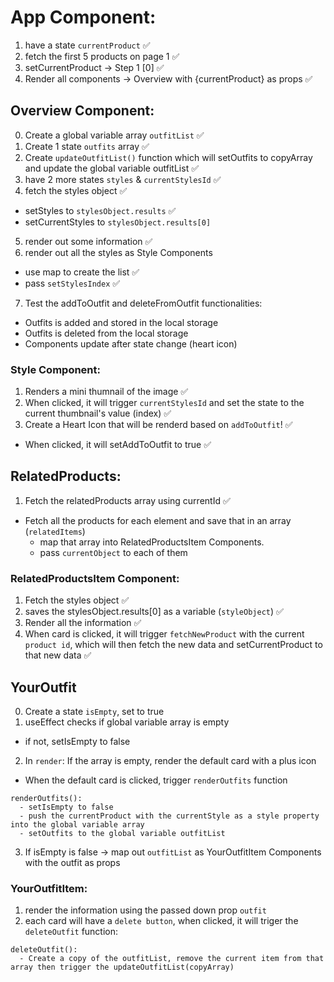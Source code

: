 # App Component:
1. have a state `currentProduct` ✅
2. fetch the first 5 products on page 1 ✅
3. setCurrentProduct -> Step 1 [0] ✅
4. Render all components -> Overview with {currentProduct} as props ✅
                         
## Overview Component:
0. Create a global variable array `outfitList` ✅
1. Create 1 state `outfits` array ✅
2. Create `updateOutfitList()` function which will setOutfits to copyArray and update the global variable outfitList ✅
3. have 2 more states `styles` & `currentStylesId` ✅
4. fetch the styles object ✅
  - setStyles to `stylesObject.results` ✅
  - setCurrentStyles to `stylesObject.results[0]`
5. render out some information ✅
6. render out all the styles as Style Components
  - use map to create the list ✅
  - pass `setStylesIndex` ✅
7. Test the addToOutfit and deleteFromOutfit functionalities:
  - Outfits is added and stored in the local storage
  - Outfits is deleted from the local storage
  - Components update after state change (heart icon)
  
### Style Component:
1. Renders a mini thumnail of the image ✅
2. When clicked, it will trigger `currentStylesId` and set the state to the current thumbnail's value (index) ✅
3. Create a Heart Icon that will be renderd based on `addToOutfit`! ✅
  - When clicked, it will setAddToOutfit to true ✅

## RelatedProducts:
1. Fetch the relatedProducts array using currentId ✅
  - Fetch all the products for each element and save that in an array (`relatedItems`)
    - map that array into RelatedProductsItem Components.
    - pass `currentObject` to each of them

### RelatedProductsItem Component:
1. Fetch the styles object ✅
2. saves the stylesObject.results[0] as a variable (`styleObject`) ✅
3. Render all the information ✅
4. When card is clicked, it will trigger `fetchNewProduct` with the current `product id`, which will then fetch the new data and setCurrentProduct to that new data ✅

## YourOutfit
0. Create a state `isEmpty`, set to true
1. useEffect checks if global variable array is empty
  - if not, setIsEmpty to false 
2. In `render`: If the array is empty, render the default card with a plus icon
  - When the default card is clicked, trigger `renderOutfits` function
```
renderOutfits():
  - setIsEmpty to false
  - push the currentProduct with the currentStyle as a style property into the global variable array
  - setOutfits to the global variable outfitList
```
3. If isEmpty is false -> map out `outfitList` as YourOutfitItem Components with the outfit as props

### YourOutfitItem:
1. render the information using the passed down prop `outfit`
2. each card will have a `delete button`, when clicked, it will triger the `deleteOutfit` function:
```
deleteOutfit():
  - Create a copy of the outfitList, remove the current item from that array then trigger the updateOutfitList(copyArray)
```